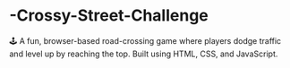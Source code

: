 # -Crossy-Street-Challenge
🕹️ A fun, browser-based road-crossing game where players dodge traffic and level up by reaching the top. Built using HTML, CSS, and JavaScript.
